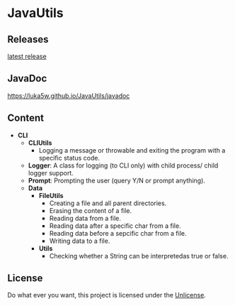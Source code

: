 # JavaUtils

## Releases

[latest release](/releases/latest)

## JavaDoc

https://luka5w.github.io/JavaUtils/javadoc

## Content

- **CLI**
  - **CLIUtils**
    - Logging a message or throwable and exiting the program with a specific status code.
  - **Logger**: A class for logging (to CLI only) with child process/ child logger support.
  - **Prompt**: Prompting the user (query Y/N or prompt anything).
  - **Data**
    - **FileUtils**
      - Creating a file and all parent directories.
      - Erasing the content of a file.
      - Reading data from a file.
      - Reading data after a specific char from a file.
      - Reading data before a sepcific char from a file.
      - Writing data to a file.
    - **Utils**
        - Checking whether a String can be interpretedas true or false.

## License

Do what ever you want, this project is licensed under the [Unlicense](https://unlicense.org).